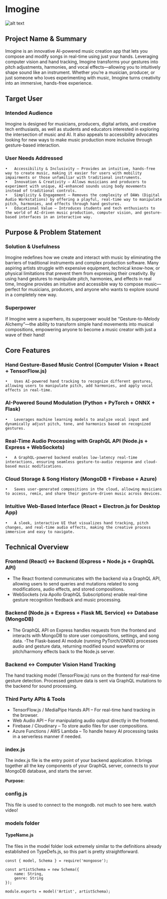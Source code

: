 # Imogine

![alt text](https://shpeuf.s3.amazonaws.com/public/misc/logo_horizontal.png "SHPE logo")


## Project Name & Summary
Imogine is an innovative AI-powered music creation app that lets you compose and modify songs in real-time using just your hands. Leveraging computer vision and hand tracking, Imogine transforms your gestures into pitch adjustments, harmonies, and vocal effects—allowing you to intuitively shape sound like an instrument. Whether you’re a musician, producer, or just someone who loves experimenting with music, Imogine turns creativity into an immersive, hands-free experience.

## Target User
### Intended Audience
Imogine is designed for musicians, producers, digital artists, and creative tech enthusiasts, as well as students and educators interested in exploring the intersection of music and AI. It also appeals to accessibility advocates looking for new ways to make music production more inclusive through gesture-based interaction.

### User Needs Addressed
	•	Accessibility & Inclusivity – Provides an intuitive, hands-free way to create music, making it easier for users with mobility impairments or those unfamiliar with traditional instruments.
	•	Innovation & Creativity – Allows musicians and producers to experiment with unique, AI-enhanced sounds using body movements instead of traditional controls.
	•	Simplicity & Engagement – Removes the complexity of DAWs (Digital Audio Workstations) by offering a playful, real-time way to manipulate pitch, harmonies, and effects through hand gestures.
	•	Educational Value – Introduces students and tech enthusiasts to the world of AI-driven music production, computer vision, and gesture-based interfaces in an interactive way.

## Purpose & Problem Statement
### Solution & Usefulness
Imogine redefines how we create and interact with music by eliminating the barriers of traditional instruments and complex production software. Many aspiring artists struggle with expensive equipment, technical know-how, or physical limitations that prevent them from expressing their creativity. By using hand gestures to manipulate pitch, harmonies, and effects in real time, Imogine provides an intuitive and accessible way to compose music—perfect for musicians, producers, and anyone who wants to explore sound in a completely new way.
### Superpower
If Imogine were a superhero, its superpower would be “Gesture-to-Melody Alchemy”—the ability to transform simple hand movements into  musical compositions, empowering anyone to become a music creator with just a wave of their hand! 

## Core Features
### Hand Gesture-Based Music Control (Computer Vision + React + TensorFlow.js)
	•	Uses AI-powered hand tracking to recognize different gestures, allowing users to manipulate pitch, add harmonies, and apply vocal effects in real-time.
### AI-Powered Sound Modulation (Python + PyTorch + ONNX + Flask)
	•	Leverages machine learning models to analyze vocal input and dynamically adjust pitch, tone, and harmonics based on recognized gestures.
### Real-Time Audio Processing with GraphQL API (Node.js + Express + WebSockets)
	•	A GraphQL-powered backend enables low-latency real-time interactions, ensuring seamless gesture-to-audio response and cloud-based music modifications.
### Cloud Storage & Song History (MongoDB + Firebase + Azure)
	•	Saves user-generated compositions in the cloud, allowing musicians to access, remix, and share their gesture-driven music across devices.
### Intuitive Web-Based Interface (React + Electron.js for Desktop App)
	•	A sleek, interactive UI that visualizes hand tracking, pitch changes, and real-time audio effects, making the creative process immersive and easy to navigate.


## Technical Overview
### Frontend (React) ↔ Backend (Express + Node.js + GraphQL API)
- The React frontend communicates with the backend via a GraphQL API, allowing users to send queries and mutations related to song modifications, audio effects, and stored compositions.
- WebSockets (via Apollo GraphQL Subscriptions) enable real-time gesture recognition feedback and music processing.

### Backend (Node.js + Express + Flask ML Service) ↔ Database (MongoDB)
- The GraphQL API on Express handles requests from the frontend and interacts with MongoDB to store user compositions, settings, and song data.
-The Flask-based AI module (running PyTorch/ONNX) processes audio and gesture data, returning modified sound waveforms or pitch/harmony effects back to the Node.js server.

### Backend ↔ Computer Vision Hand Tracking
The hand tracking model (TensorFlow.js) runs on the frontend for real-time gesture detection. Processed gesture data is sent via GraphQL mutations to the backend for sound processing.

### Third Party APIs & Tools
- TensorFlow.js / MediaPipe Hands API – For real-time hand tracking in the browser.
- Web Audio API – For manipulating audio output directly in the frontend.
- Firebase / Cloudinary – To store audio files for user compositions.
- Azure Functions / AWS Lambda – To handle heavy AI processing tasks in a serverless manner if needed.














### index.js ###

The index.js file is the entry point of your backend application. It brings together all the key components of your GraphQL server, connects to your MongoDB database, and starts the server.

**Purpose:**

### config.js ###
This file is used to connect to the mongodb. not much to see here. watch video!

### models folder

#### TypeName.js

The files in the model folder look extremely similar to the definitions already established on TypeDefs.js, so this part is pretty straightforward.

```
const { model, Schema } = require('mongoose');

const artistSchema = new Schema({
    name: String,
    genre: String
});

module.exports = model('Artist', artistSchema);
```

